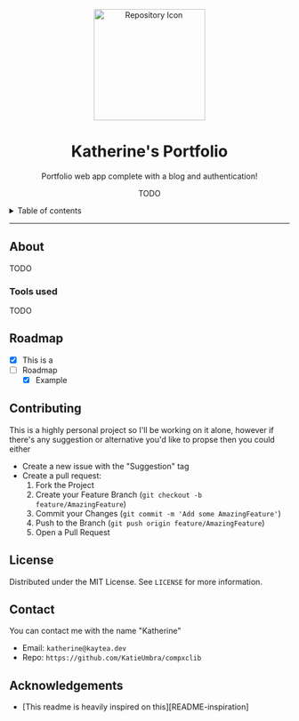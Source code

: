 <div align="center">

<img src="PLACEHOLDER URL FOR FUTURE ICON" alt="Repository Icon" width="200">

# Katherine's Portfolio
Portfolio web app complete with a blog and authentication!

TODO

<!-- Add info thingies below here  -->

</div>

<details>
    <summary>Table of contents</summary>
        <ol>
            <li><a href="#About">About</a></li>
                <ul>
                    <li><a href="#Tools used">Tools used</a></li>
                </ul>
            <li><a href="#Roadmap">Roadmap</a></li>
            <li><a href="#Contributing">Contributing</a></li>
            <li><a href="#License">License</a></li>
            <li><a href="#Contact">Contact</a></li>
            <li><a href="#Acknowledgements">Acknowledgements</a></li>
        </ol>
</details>

---

## About

TODO

### Tools used

TODO

<!-- Add software used thingies below here  -->

## Roadmap

- [X] This is a
- [ ] Roadmap
  - [X] Example

## Contributing

This is a highly personal project so I'll be working on it alone, however if there's any suggestion or alternative you'd like to propse then you could either
- Create a new issue with the "Suggestion" tag
- Create a pull request:
  1. Fork the Project
  2. Create your Feature Branch (`git checkout -b feature/AmazingFeature`)
  3. Commit your Changes (`git commit -m 'Add some AmazingFeature'`)
  4. Push to the Branch (`git push origin feature/AmazingFeature`)
  5. Open a Pull Request

## License

Distributed under the MIT License. See `LICENSE` for more information.

## Contact

You can contact me with the name "Katherine" 
- Email: `katherine@kaytea.dev`
- Repo: `https://github.com/KatieUmbra/compxclib`

## Acknowledgements

- [This readme is heavily inspired on this][README-inspiration]
